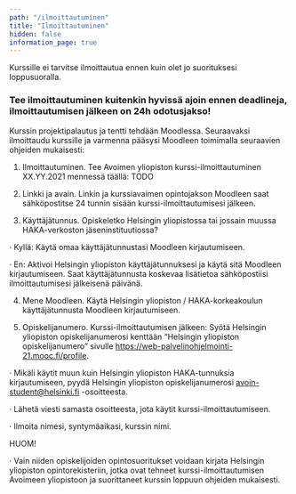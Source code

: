 ```yaml
---
path: "/ilmoittautuminen"
title: "Ilmoittautuminen"
hidden: false
information_page: true
---
```


Kurssille ei tarvitse ilmoittautua ennen kuin olet jo suorituksesi loppusuoralla.

### Tee ilmoittautuminen kuitenkin hyvissä ajoin ennen deadlineja, ilmoittautumisen jälkeen on 24h odotusjakso! ###

Kurssin projektipalautus ja tentti tehdään Moodlessa. Seuraavaksi ilmoittaudu kurssille ja varmenna pääsysi Moodleen toimimalla seuraavien ohjeiden mukaisesti:

1. Ilmoittautuminen. Tee Avoimen yliopiston kurssi-ilmoittautuminen XX.YY.2021 mennessä täällä: TODO

2. Linkki ja avain. Linkin ja kurssiavaimen opintojakson Moodleen saat sähköpostitse 24 tunnin sisään kurssi-ilmoittautumisesi jälkeen.

3. Käyttäjätunnus. Opiskeletko Helsingin yliopistossa tai jossain muussa HAKA-verkoston jäseninstituutiossa?

· Kyllä: Käytä omaa käyttäjätunnustasi Moodleen kirjautumiseen.

· En: Aktivoi Helsingin yliopiston käyttäjätunnuksesi ja käytä sitä Moodleen kirjautumiseen. Saat käyttäjätunnusta koskevaa lisätietoa sähköpostiisi ilmoittautumisesi jälkeisenä päivänä.

4. Mene Moodleen. Käytä Helsingin yliopiston / HAKA-korkeakoulun käyttäjätunnusta Moodleen kirjautumiseen.

5. Opiskelijanumero. Kurssi-ilmoittautumisen jälkeen: Syötä Helsingin yliopiston opiskelijanumerosi kenttään “Helsingin yliopiston opiskelijanumero” sivulle https://web-palvelinohjelmointi-21.mooc.fi/profile.

· Mikäli käytit muun kuin Helsingin yliopiston HAKA-tunnuksia kirjautumiseen, pyydä Helsingin yliopiston opiskelijanumerosi avoin-student@helsinki.fi -osoitteesta.

· Lähetä viesti samasta osoitteesta, jota käytit kurssi-ilmoittautumiseen.

· Ilmoita nimesi, syntymäaikasi, kurssin nimi.

HUOM!

· Vain niiden opiskelijoiden opintosuoritukset voidaan kirjata Helsingin yliopiston opintorekisteriin, jotka ovat tehneet kurssi-ilmoittautumisen Avoimeen yliopistoon ja suorittaneet kurssin loppuun ohjeiden mukaisesti.